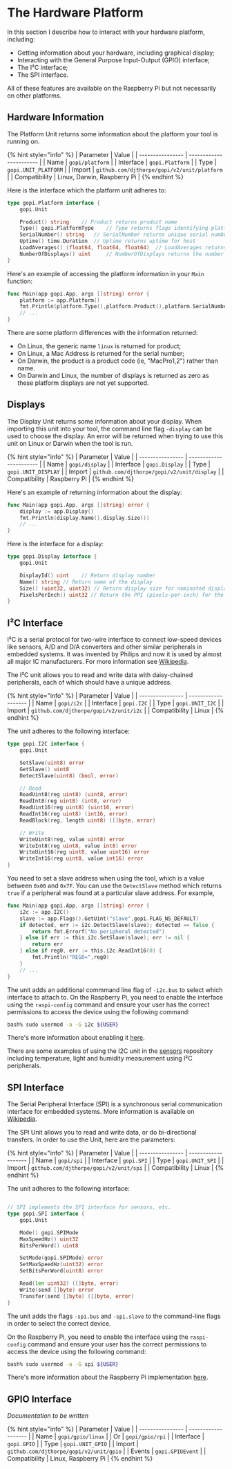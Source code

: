 # The Hardware Platform

In this section I describe how to interact with your hardware platform,
including:

 * Getting information about your hardware, including graphical display;
 * Interacting with the General Purpose Input-Output (GPIO) interface;
 * The I²C interface;
 * The SPI interface.

All of these features are available on the Raspberry Pi but not necessarily on other platforms.

## Hardware Information

The Platform Unit returns some information about the platform your tool is running on.

{% hint style="info" %}
| Parameter        | Value                   |
| ---------------- | ----------------------- |
| Name             | `gopi/platform`         |
| Interface        | `gopi.Platform`         |
| Type             | `gopi.UNIT_PLATFORM`    |
| Import           | `github.com/djthorpe/gopi/v2/unit/platform` |
| Compatibility    | Linux, Darwin, Raspberry Pi |
{% endhint %}

Here is the interface which the platform unit adheres to:

```go
type gopi.Platform interface {
	gopi.Unit

	Product() string 	// Product returns product name
	Type() gopi.PlatformType 	// Type returns flags identifying platform type
	SerialNumber() string 	// SerialNumber returns unique serial number for host
	Uptime() time.Duration 	// Uptime returns uptime for host
	LoadAverages() (float64, float64, float64) 	// LoadAverages returns 1, 5 and 15 minute load averages
	NumberOfDisplays() uint 	// NumberOfDisplays returns the number of possible displays for this host
}
```

Here's an example of accessing the platform information in your `Main` function:

```go
func Main(app gopi.App, args []string) error {
	platform := app.Platform()
    fmt.Println(platform.Type(),platform.Product(),platform.SerialNumber())
    // ...
}
```

There are some platform differences with the information returned:

  * On Linux, the generic name `linux` is returned for product;
  * On Linux, a Mac Address is returned for the serial number;
  * On Darwin, the product is a product code (ie, "MacPro1,2") rather than name.
  * On Darwin and Linux, the number of displays is returned as zero as these platform displays are not yet supported.


## Displays

The Display Unit returns some information about your display. When importing
this unit into your tool, the command line flag `-display` can be used to choose
the display. An error will be returned when trying to use this unit on Linux or Darwin when the tool is run.

{% hint style="info" %}
| Parameter        | Value                   |
| ---------------- | ----------------------- |
| Name             | `gopi/display`         |
| Interface        | `gopi.Display`         |
| Type             | `gopi.UNIT_DISPLAY`    |
| Import           | `github.com/djthorpe/gopi/v2/unit/display` |
| Compatibility    | Raspberry Pi |
{% endhint %}

Here's an example of returning information about the display:

```go
func Main(app gopi.App, args []string) error {
	display := app.Display()
    fmt.Println(display.Name(),display.Size())
    // ...
}
```

Here is the interface for a display:

```go
type gopi.Display interface {
    gopi.Unit

    DisplayId() uint 	// Return display number
	Name() string // Return name of the display
	Size() (uint32, uint32) // Return display size for nominated display number
	PixelsPerInch() uint32 // Return the PPI (pixels-per-inch) for the display
}
```

## I²C Interface

I²C is a serial protocol for two-wire interface to connect low-speed devices like sensors, A/D and D/A converters and other similar peripherals in embedded systems. It was invented by Philips and now it is used by almost all major IC manufacturers. For more information see [Wikipedia](https://en.wikipedia.org/wiki/I%C2%B2C).

The I²C unit allows you to read and write data with daisy-chained peripherals, each of which should
have a unique address.

{% hint style="info" %}
| Parameter        | Value               |
| ---------------- | ------------------- |
| Name             | `gopi/i2c`   |
| Interface        | `gopi.I2C`         |
| Type             | `gopi.UNIT_I2C`    |
| Import           | `github.com/djthorpe/gopi/v2/unit/i2c` |
| Compatibility    | Linux               |
{% endhint %}

The unit adheres to the following interface:

```go
type gopi.I2C interface {
	gopi.Unit

	SetSlave(uint8) error
	GetSlave() uint8
	DetectSlave(uint8) (bool, error)

	// Read 
	ReadUint8(reg uint8) (uint8, error)
	ReadInt8(reg uint8) (int8, error)
	ReadUint16(reg uint8) (uint16, error)
	ReadInt16(reg uint8) (int16, error)
	ReadBlock(reg, length uint8) ([]byte, error)

	// Write
	WriteUint8(reg, value uint8) error
	WriteInt8(reg uint8, value int8) error
	WriteUint16(reg uint8, value uint16) error
	WriteInt16(reg uint8, value int16) error
}
```

You need to set a slave address when using the tool, which is a value between `0x00` and `0x7F`. You can use the `DetectSlave` method which
returns `true` if a peripheral was found at a particular slave address. For example,

```go
func Main(app gopi.App, args []string) error {
	i2c := app.I2C()
	slave := app.Flags().GetUint("slave",gopi.FLAG_NS_DEFAULT)
	if detected, err := i2c.DetectSlave(slave); detected == false {
		return fmt.Errorf("No peripheral detected")
	} else if err := this.i2c.SetSlave(slave); err != nil {
		return err
	} else if reg0, err := this.i2c.ReadInt16(0) {
		fmt.Println("REG0=",reg0)		
	}
    // ...
}
```

The unit adds an additional commmand line flag of `-i2c.bus` to
select which interface to attach to. On the Raspberry Pi, you need to enable the interface using the `raspi-config` command and ensure
your user has the correct permissions to access the device using the 
following command:

```bash
bash% sudo usermod -a -G i2c ${USER}
```

There's more information about enabling it [here](https://www.electronicwings.com/raspberry-pi/raspberry-pi-i2c).

There are some examples of using the I2C unit in the [sensors](github.com/djthorpe/sensors) repository
including temperature, light and humidity measurement using
I²C peripherals.

## SPI Interface

The Serial Peripheral Interface (SPI) is a synchronous serial communication interface for embedded systems. More information is
available on [Wikipedia](https://en.wikipedia.org/wiki/Serial_Peripheral_Interface).

The SPI Unit allows you to read and write data, or do bi-directional
transfers. In order to use the Unit, here are the parameters:

{% hint style="info" %}
| Parameter        | Value               |
| ---------------- | ------------------- |
| Name             | `gopi/spi`   |
| Interface        | `gopi.SPI`         |
| Type             | `gopi.UNIT_SPI`    |
| Import           | `github.com/djthorpe/gopi/v2/unit/spi` |
| Compatibility    | Linux               |
{% endhint %}

The unit adheres to the following interface:

```go

// SPI implements the SPI interface for sensors, etc.
type gopi.SPI interface {
	gopi.Unit

	Mode() gopi.SPIMode
	MaxSpeedHz() uint32
	BitsPerWord() uint8

	SetMode(gopi.SPIMode) error
	SetMaxSpeedHz(uint32) error
	SetBitsPerWord(uint8) error

	Read(len uint32) ([]byte, error)
	Write(send []byte) error
	Transfer(send []byte) ([]byte, error)
}
```

The unit adds the flags `-spi.bus` and `-spi.slave` to the
command-line flags in order to select the correct device.

On the Raspberry Pi, you need to enable the interface using the `raspi-config` command and ensure
your user has the correct permissions to access the device using the 
following command:

```bash
bash% sudo usermod -a -G spi ${USER}
```

There's more information about the Raspberry Pi implementation [here](https://www.raspberrypi.org/documentation/hardware/raspberrypi/spi/README.md).

## GPIO Interface

_Documentation to be written_

{% hint style="info" %}
| Parameter        | Value               |
| ---------------- | ------------------- |
| Name             | `gopi/gpio/linux`   |
| Or               | `gopi/gpio/rpi`     |
| Interface        | `gopi.GPIO`         |
| Type             | `gopi.UNIT_GPIO`    |
| Import           | `github.com/djthorpe/gopi/v2/unit/gpio` |
| Events           | `gopi.GPIOEvent`    |
| Compatibility    | Linux, Raspberry Pi    |
{% endhint %}

